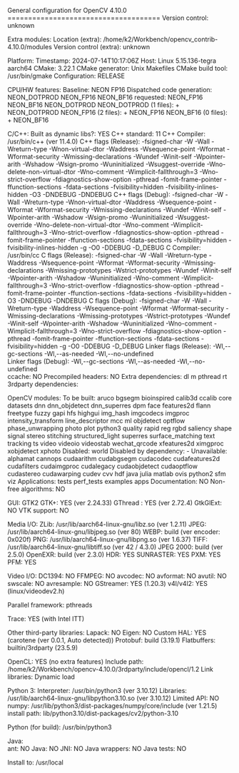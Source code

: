 General configuration for OpenCV 4.10.0 =====================================
  Version control:               unknown

  Extra modules:
    Location (extra):            /home/k2/Workbench/opencv_contrib-4.10.0/modules
    Version control (extra):     unknown

  Platform:
    Timestamp:                   2024-07-14T10:17:06Z
    Host:                        Linux 5.15.136-tegra aarch64
    CMake:                       3.22.1
    CMake generator:             Unix Makefiles
    CMake build tool:            /usr/bin/gmake
    Configuration:               RELEASE

  CPU/HW features:
    Baseline:                    NEON FP16
    Dispatched code generation:  NEON_DOTPROD NEON_FP16 NEON_BF16
      requested:                 NEON_FP16 NEON_BF16 NEON_DOTPROD
      NEON_DOTPROD (1 files):    + NEON_DOTPROD
      NEON_FP16 (2 files):       + NEON_FP16
      NEON_BF16 (0 files):       + NEON_BF16

  C/C++:
    Built as dynamic libs?:      YES
    C++ standard:                11
    C++ Compiler:                /usr/bin/c++  (ver 11.4.0)
    C++ flags (Release):         -fsigned-char -W -Wall -Wreturn-type -Wnon-virtual-dtor -Waddress -Wsequence-point -Wformat -Wformat-security -Wmissing-declarations -Wundef -Winit-self -Wpointer-arith -Wshadow -Wsign-promo -Wuninitialized -Wsuggest-override -Wno-delete-non-virtual-dtor -Wno-comment -Wimplicit-fallthrough=3 -Wno-strict-overflow -fdiagnostics-show-option -pthread -fomit-frame-pointer -ffunction-sections -fdata-sections    -fvisibility=hidden -fvisibility-inlines-hidden -O3 -DNDEBUG  -DNDEBUG
    C++ flags (Debug):           -fsigned-char -W -Wall -Wreturn-type -Wnon-virtual-dtor -Waddress -Wsequence-point -Wformat -Wformat-security -Wmissing-declarations -Wundef -Winit-self -Wpointer-arith -Wshadow -Wsign-promo -Wuninitialized -Wsuggest-override -Wno-delete-non-virtual-dtor -Wno-comment -Wimplicit-fallthrough=3 -Wno-strict-overflow -fdiagnostics-show-option -pthread -fomit-frame-pointer -ffunction-sections -fdata-sections    -fvisibility=hidden -fvisibility-inlines-hidden -g  -O0 -DDEBUG -D_DEBUG
    C Compiler:                  /usr/bin/cc
    C flags (Release):           -fsigned-char -W -Wall -Wreturn-type -Waddress -Wsequence-point -Wformat -Wformat-security -Wmissing-declarations -Wmissing-prototypes -Wstrict-prototypes -Wundef -Winit-self -Wpointer-arith -Wshadow -Wuninitialized -Wno-comment -Wimplicit-fallthrough=3 -Wno-strict-overflow -fdiagnostics-show-option -pthread -fomit-frame-pointer -ffunction-sections -fdata-sections    -fvisibility=hidden -O3 -DNDEBUG  -DNDEBUG
    C flags (Debug):             -fsigned-char -W -Wall -Wreturn-type -Waddress -Wsequence-point -Wformat -Wformat-security -Wmissing-declarations -Wmissing-prototypes -Wstrict-prototypes -Wundef -Winit-self -Wpointer-arith -Wshadow -Wuninitialized -Wno-comment -Wimplicit-fallthrough=3 -Wno-strict-overflow -fdiagnostics-show-option -pthread -fomit-frame-pointer -ffunction-sections -fdata-sections    -fvisibility=hidden -g  -O0 -DDEBUG -D_DEBUG
    Linker flags (Release):      -Wl,--gc-sections -Wl,--as-needed -Wl,--no-undefined  
    Linker flags (Debug):        -Wl,--gc-sections -Wl,--as-needed -Wl,--no-undefined  
    ccache:                      NO
    Precompiled headers:         NO
    Extra dependencies:          dl m pthread rt
    3rdparty dependencies:

  OpenCV modules:
    To be built:                 aruco bgsegm bioinspired calib3d ccalib core datasets dnn dnn_objdetect dnn_superres dpm face features2d flann freetype fuzzy gapi hfs highgui img_hash imgcodecs imgproc intensity_transform line_descriptor mcc ml objdetect optflow phase_unwrapping photo plot python3 quality rapid reg rgbd saliency shape signal stereo stitching structured_light superres surface_matching text tracking ts video videoio videostab wechat_qrcode xfeatures2d ximgproc xobjdetect xphoto
    Disabled:                    world
    Disabled by dependency:      -
    Unavailable:                 alphamat cannops cudaarithm cudabgsegm cudacodec cudafeatures2d cudafilters cudaimgproc cudalegacy cudaobjdetect cudaoptflow cudastereo cudawarping cudev cvv hdf java julia matlab ovis python2 sfm viz
    Applications:                tests perf_tests examples apps
    Documentation:               NO
    Non-free algorithms:         NO

  GUI:                           GTK2
    GTK+:                        YES (ver 2.24.33)
      GThread :                  YES (ver 2.72.4)
      GtkGlExt:                  NO
    VTK support:                 NO

  Media I/O: 
    ZLib:                        /usr/lib/aarch64-linux-gnu/libz.so (ver 1.2.11)
    JPEG:                        /usr/lib/aarch64-linux-gnu/libjpeg.so (ver 80)
    WEBP:                        build (ver encoder: 0x020f)
    PNG:                         /usr/lib/aarch64-linux-gnu/libpng.so (ver 1.6.37)
    TIFF:                        /usr/lib/aarch64-linux-gnu/libtiff.so (ver 42 / 4.3.0)
    JPEG 2000:                   build (ver 2.5.0)
    OpenEXR:                     build (ver 2.3.0)
    HDR:                         YES
    SUNRASTER:                   YES
    PXM:                         YES
    PFM:                         YES

  Video I/O:
    DC1394:                      NO
    FFMPEG:                      NO
      avcodec:                   NO
      avformat:                  NO
      avutil:                    NO
      swscale:                   NO
      avresample:                NO
    GStreamer:                   YES (1.20.3)
    v4l/v4l2:                    YES (linux/videodev2.h)

  Parallel framework:            pthreads

  Trace:                         YES (with Intel ITT)

  Other third-party libraries:
    Lapack:                      NO
    Eigen:                       NO
    Custom HAL:                  YES (carotene (ver 0.0.1, Auto detected))
    Protobuf:                    build (3.19.1)
    Flatbuffers:                 builtin/3rdparty (23.5.9)

  OpenCL:                        YES (no extra features)
    Include path:                /home/k2/Workbench/opencv-4.10.0/3rdparty/include/opencl/1.2
    Link libraries:              Dynamic load

  Python 3:
    Interpreter:                 /usr/bin/python3 (ver 3.10.12)
    Libraries:                   /usr/lib/aarch64-linux-gnu/libpython3.10.so (ver 3.10.12)
    Limited API:                 NO
    numpy:                       /usr/lib/python3/dist-packages/numpy/core/include (ver 1.21.5)
    install path:                lib/python3.10/dist-packages/cv2/python-3.10

  Python (for build):            /usr/bin/python3

  Java:                          
    ant:                         NO
    Java:                        NO
    JNI:                         NO
    Java wrappers:               NO
    Java tests:                  NO

  Install to:                    /usr/local
